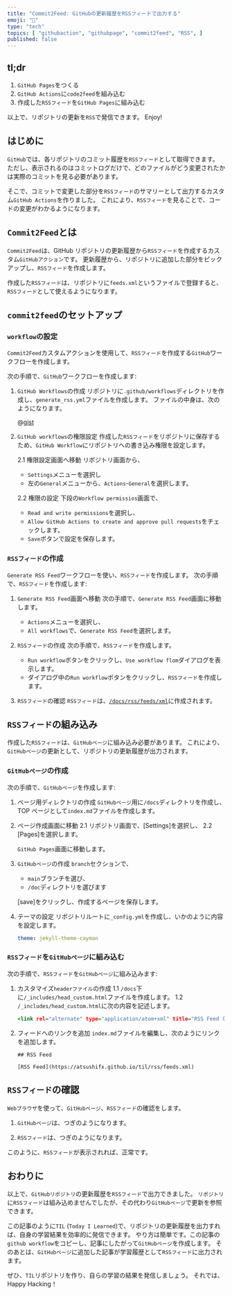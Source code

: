 ```yaml
---
title: "Commit2Feed: GitHubの更新履歴をRSSフィードで出力する"
emoji: "🔔"
type: "tech"
topics: [ "githubaction", "githubpage", "commit2feed", "RSS", ]
published: false
---
```


## tl;dr

1. `GitHub Pages`をつくる
2. `GitHub Actions`に`code2feed`を組み込む
3. 作成した`RSSフィード`を`GitHub Pages`に組み込む

以上で、リポジトリの更新を`RSS`で発信できます。
Enjoy!

## はじめに

`GitHub`では、各リポジトリのコミット履歴を`RSSフィード`として取得できます。
ただし、表示されるのはコミットログだけで、どのファイルがどう変更されたかは実際のコミットを見る必要があります。

そこで、コミットで変更した部分を`RSSフィード`のサマリーとして出力するカスタム`GitHub Actions`を作りました。
これにより、`RSSフィード`を見ることで、コードの変更がわかるようになります。

## `Commit2Feed`とは

`Commit2Feed`は、GitHub リポジトリの更新履歴から`RSSフィード`を作成するカスタム`GitHubアクション`です。
更新履歴から、リポジトリに追加した部分をピックアップし、`RSSフィード`を作成します。

作成した`RSSフィード`は、リポジトリに`feeds.xml`というファイルで登録すると、`RSSフィード`として使えるようになります。

## `commit2feed`のセットアップ

### `workflow`の設定

`Commit2Feed`カスタムアクションを使用して、`RSSフィード`を作成する`GitHub`ワークフローを作成します。

次の手順で、`GitHub`ワークフローを作成します:

1. `GitHub Workflows`の作成
   リポジトリに`.github/workflows`ディレクトリを作成し、`generate_rss.yml`ファイルを作成します。
   ファイルの中身は、次のようになります。

   @[gist](https://gist.github.com/atsushifx/56d5076d940da8e1a297a568e7a67abd?file=generate_rss.yml)

2. `GitHub workflows`の権限設定
   作成した`RSSフィード`をリポジトリに保存するため、`GitHub Workflow`にリポジトリへの書き込み権限を設定します。

   2.1 権限設定画面へ移動
    リポジトリ画面から、

    - `Settings`メニューを選択し
    - 左の`General`メニューから、`Actions`-`General`を選択します。

   2.2 権限の設定
    下段の`Workflow permissios`画面で、

    - `Read and write permissions`を選択し、
    - `Allow GitHub Actions to create and approve pull requests`をチェックします。
    - `Save`ボタンで設定を保存します。

### `RSSフィード`の作成

`Generate RSS Feed`ワークフローを使い、`RSSフィード`を作成します。
次の手順で、`RSSフィード`を作成します:

1. `Generate RSS Feed`画面へ移動
   次の手順で、`Generate RSS Feed`画面に移動します。
   - `Actions`メニューを選択し、
   - `All workflows`で、`Generate RSS Feed`を選択します。

2. `RSSフィード`の作成
   次の手順で、`RSSフィード`を作成します。
   - `Run workflow`ボタンをクリックし、`Use workflow flom`ダイアログを表示します。
   - ダイアログ中の`Run workflow`ボタンをクリックし、`RSSフィード`を作成します。

3. `RSSフィード`の確認
   `RSSフィード`は、[`/docs/rss/feeds/xml`](https://raw.githubusercontent.com/atsushifx/til/main/docs/rss/feeds.xml)に作成されます。

## `RSSフィード`の組み込み

作成した`RSSフィード`は、`GitHubページ`に組み込み必要があります。
これにより、`GitHubページ`の更新として、リポジトリの更新履歴が出力されます。

### `GitHubページ`の作成

次の手順で、`GitHubページ`を作成します:

1. ページ用ディレクトリの作成
   `GitHubページ`用に`/docs`ディレクトリを作成し、TOP ページとして`index.md`ファイルを作成します。

2. ページ作成画面に移動
   2.1 リポジトリ画面で、\[Settings]を選択し、
   2.2 \[Pages]を選択します。

   `GitHub Pages`画面に移動します。

3. `GitHubページ`の作成
   `branch`セクションで、
   - `main`ブランチを選び、
   - `/doc`ディレクトリを選びます

   \[save]をクリックし、作成するページを保存します。

4. テーマの設定
   リポジトリルートに`_config.yml`を作成し、いかのように内容を設定します。

   ```yaml:_config.yml
   theme: jekyll-theme-cayman

   ```

### `RSSフィード`を`GitHubページ`に組み込む

次の手順で、`RSSフィード`を`GitHubページ`に組み込みます:

1. カスタマイズ`headerファイル`の作成
  1.1 `/docs`下に`/_includes/head_custom.html`ファイルを作成します。
  1.2 `/_includes/head_custom.html`に次の内容を記述します。

      ```html:head_custom.html
      <link rel="alternate" type="application/atom+xml" title="RSS Feed (ATOM)" href="https://atsushifx.github.io/til/rss/feeds.xml">

      ````

2. フィードへのリンクを追加
   `index.md`ファイルを編集し、次のようにリンクを追加します。

   ```markdown: index.md
   ## RSS Feed

   [RSS Feed](https://atsushifx.github.io/til/rss/feeds.xml)

   ```

## `RSSフィード`の確認

`Webブラウザ`を使って、`GitHubページ`、`RSSフィード`の確認をします。

1. `GitHubページ`は、つぎのようになります。

2. `RSSフィード`は、つぎのようになります。

このように、`RSSフィード`が表示されれば、正常です。

## おわりに

以上で、`GitHubリポジトリ`の更新履歴を`RSSフィード`で出力できました。
`リポジトリ`に`RSSフィード`は組み込めませんでしたが、その代わり`GitHubページ`で更新を参照できます。

この記事のように`TIL` (`Today I Learned`)で、リポジトリの更新履歴を出力すれば、自身の学習結果を効率的に発信できます。
やり方は簡単です。この記事の`github workflow`をコピーし、記事にしたがって`GitHubページ`を作成します。
そのあとは、`GitHubページ`に追加した記事が学習履歴として`RSSフィード`に出力されます。

ぜひ、`TIL`リポジトリを作り、自らの学習の結果を発信しましょう。
それでは、Happy Hacking！
